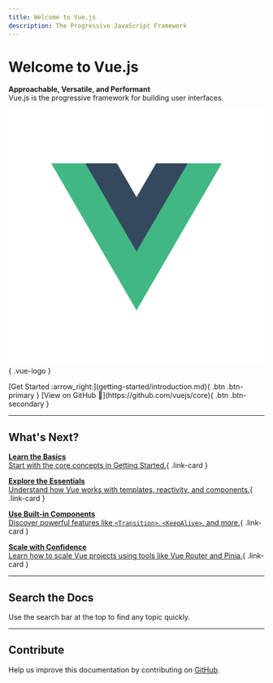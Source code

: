 ```yaml
---
title: Welcome to Vue.js
description: The Progressive JavaScript Framework
---
```


# Welcome to Vue.js  
**Approachable, Versatile, and Performant**  
Vue.js is the progressive framework for building user interfaces.

![Vue.js Logo](./assets/vue-logo.png){ .vue-logo }

<div class="md-typeset hero-buttons" markdown>
[Get Started :arrow_right:](getting-started/introduction.md){ .btn .btn-primary }
[View on GitHub 🐙](https://github.com/vuejs/core){ .btn .btn-secondary }
</div>

---

## What's Next?

<div class="md-typeset card-grid" markdown>

[**Learn the Basics**  
Start with the core concepts in Getting Started.](getting-started/introduction.md){ .link-card }

[**Explore the Essentials**  
Understand how Vue works with templates, reactivity, and components.](essentials/template-syntax.md){ .link-card }

[**Use Built-in Components**  
Discover powerful features like `<Transition>`, `<KeepAlive>`, and more.](essentials/creating-vue-app.md){ .link-card }

[**Scale with Confidence**  
Learn how to scale Vue projects using tools like Vue Router and Pinia.](https://router.vuejs.org/){ .link-card }

</div>

---

## Search the Docs
Use the search bar at the top to find any topic quickly.

---

## Contribute
Help us improve this documentation by contributing on [GitHub](https://github.com/vuejs/core).
